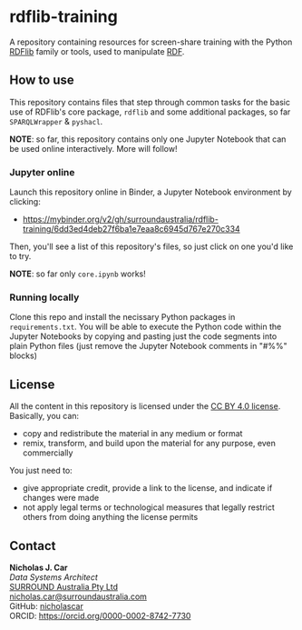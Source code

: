 # rdflib-training
A repository containing resources for screen-share training with the Python [RDFlib](https://github.com/RDFLib/rdflib) family or tools, used to manipulate [RDF](https://www.w3.org/RDF/).


## How to use
This repository contains files that step through common tasks for the basic use of RDFlib's core package, `rdflib` and some additional packages, so far `SPARQLWrapper` & `pyshacl`.

**NOTE**: so far, this repository contains only one Jupyter Notebook that can be used online interactively. More will follow!

### Jupyter online
Launch this repository online in Binder, a Jupyter Notebook environment by clicking:

* <https://mybinder.org/v2/gh/surroundaustralia/rdflib-training/6dd3ed4deb27f6ba1e7eaa8c6945d767e270c334>

Then, you'll see a list of this repository's files, so just click on one you'd like to try.

**NOTE**: so far only `core.ipynb` works!

### Running locally
Clone this repo and install the necissary Python packages in `requirements.txt`. You will be able to execute the Python code within the Jupyter Notebooks by copying and pasting just the code segments into plain Python files (just remove the Jupyter Notebook comments in "#%%" blocks)


## License
All the content in this repository is licensed under the [CC BY 4.0 license](https://creativecommons.org/licenses/by/4.0/). Basically, you can:

* copy and redistribute the material in any medium or format 
* remix, transform, and build upon the material for any purpose, even commercially

You just need to:

* give appropriate credit, provide a link to the license, and indicate if changes were made
* not apply legal terms or technological measures that legally restrict others from doing anything the license permits


## Contact
**Nicholas J. Car**  
*Data Systems Architect*  
[SURROUND Australia Pty Ltd](https://surroundaustralia.com)  
<nicholas.car@surroundaustralia.com>  
GitHub: [nicholascar](https://github.com/nicholascar)  
ORCID: <https://orcid.org/0000-0002-8742-7730>  
